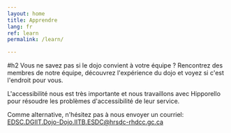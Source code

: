 ```yaml
---
layout: home
title: Apprendre
lang: fr
ref: learn
permalink: /learn/

---
```


#h2 Vous ne savez pas si le dojo convient à votre équipe ? Rencontrez des membres de notre équipe, découvrez l'expérience du dojo et voyez si c'est l'endroit pour vous.



L'accessibilité nous est très importante et nous travaillons avec Hipporello pour résoudre les problèmes d'accessibilité de leur service. 

Comme alternative, n'hésitez pas à nous envoyer un courriel: <a href="mailto:EDSC.DGIIT.DOJO-DOJO.IITB.ESDC@hrsdc-rhdcc.gc.ca">EDSC.DGIIT.Dojo-Dojo.IITB.ESDC@hrsdc-rhdcc.gc.ca</a> 




<script src="https://portal.hipporello.net/default/embed.js?formId=44e5cc5a8d1649bcaa0afd86510c9254"></script>


